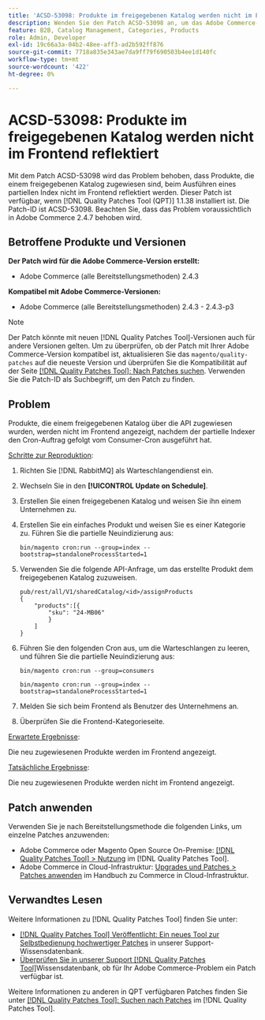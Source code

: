 ```yaml
---
title: 'ACSD-53098: Produkte im freigegebenen Katalog werden nicht im Frontend reflektiert'
description: Wenden Sie den Patch ACSD-53098 an, um das Adobe Commerce-Problem zu beheben, bei dem Produkte, die einem freigegebenen Katalog zugewiesen sind, beim Ausführen eines partiellen Index nicht im Frontend reflektiert werden.
feature: B2B, Catalog Management, Categories, Products
role: Admin, Developer
exl-id: 19c66a3a-04b2-48ee-aff3-ad2b592ff876
source-git-commit: 7718a835e343ae7da9ff79f690503b4ee1d140fc
workflow-type: tm+mt
source-wordcount: '422'
ht-degree: 0%

---
```


# ACSD-53098: Produkte im freigegebenen Katalog werden nicht im Frontend reflektiert

Mit dem Patch ACSD-53098 wird das Problem behoben, dass Produkte, die einem freigegebenen Katalog zugewiesen sind, beim Ausführen eines partiellen Index nicht im Frontend reflektiert werden. Dieser Patch ist verfügbar, wenn [!DNL Quality Patches Tool (QPT)] 1.1.38 installiert ist. Die Patch-ID ist ACSD-53098. Beachten Sie, dass das Problem voraussichtlich in Adobe Commerce 2.4.7 behoben wird.

## Betroffene Produkte und Versionen

**Der Patch wird für die Adobe Commerce-Version erstellt:**

* Adobe Commerce (alle Bereitstellungsmethoden) 2.4.3

**Kompatibel mit Adobe Commerce-Versionen:**

* Adobe Commerce (alle Bereitstellungsmethoden) 2.4.3 - 2.4.3-p3

>[!NOTE]
>
>Der Patch könnte mit neuen [!DNL Quality Patches Tool]-Versionen auch für andere Versionen gelten. Um zu überprüfen, ob der Patch mit Ihrer Adobe Commerce-Version kompatibel ist, aktualisieren Sie das `magento/quality-patches` auf die neueste Version und überprüfen Sie die Kompatibilität auf der Seite [[!DNL Quality Patches Tool]: Nach Patches suchen](https://experienceleague.adobe.com/tools/commerce-quality-patches/index.html). Verwenden Sie die Patch-ID als Suchbegriff, um den Patch zu finden.

## Problem

Produkte, die einem freigegebenen Katalog über die API zugewiesen wurden, werden nicht im Frontend angezeigt, nachdem der partielle Indexer den Cron-Auftrag gefolgt vom Consumer-Cron ausgeführt hat.

<u>Schritte zur Reproduktion</u>:

1. Richten Sie [!DNL RabbitMQ] als Warteschlangendienst ein.
1. Wechseln Sie in den **[!UICONTROL Update on Schedule]**.
1. Erstellen Sie einen freigegebenen Katalog und weisen Sie ihn einem Unternehmen zu.
1. Erstellen Sie ein einfaches Produkt und weisen Sie es einer Kategorie zu. Führen Sie die partielle Neuindizierung aus:

   `bin/magento cron:run --group=index --bootstrap=standaloneProcessStarted=1`

1. Verwenden Sie die folgende API-Anfrage, um das erstellte Produkt dem freigegebenen Katalog zuzuweisen.

   ```
   pub/rest/all/V1/sharedCatalog/<id>/assignProducts
   {
       "products":[{
           "sku": "24-MB06"
           }
       ]
   }
   ```

1. Führen Sie den folgenden Cron aus, um die Warteschlangen zu leeren, und führen Sie die partielle Neuindizierung aus:

   `bin/magento cron:run --group=consumers`

   `bin/magento cron:run --group=index --bootstrap=standaloneProcessStarted=1`

1. Melden Sie sich beim Frontend als Benutzer des Unternehmens an.
1. Überprüfen Sie die Frontend-Kategorieseite.

<u>Erwartete Ergebnisse</u>:

Die neu zugewiesenen Produkte werden im Frontend angezeigt.

<u>Tatsächliche Ergebnisse</u>:

Die neu zugewiesenen Produkte werden nicht im Frontend angezeigt.

## Patch anwenden

Verwenden Sie je nach Bereitstellungsmethode die folgenden Links, um einzelne Patches anzuwenden:

* Adobe Commerce oder Magento Open Source On-Premise: [[!DNL Quality Patches Tool] > Nutzung](https://experienceleague.adobe.com/docs/commerce-operations/tools/quality-patches-tool/usage.html) im [!DNL Quality Patches Tool].
* Adobe Commerce in Cloud-Infrastruktur: [Upgrades und Patches > Patches anwenden](https://experienceleague.adobe.com/docs/commerce-cloud-service/user-guide/develop/upgrade/apply-patches.html) im Handbuch zu Commerce in Cloud-Infrastruktur.

## Verwandtes Lesen

Weitere Informationen zu [!DNL Quality Patches Tool] finden Sie unter:

* [[!DNL Quality Patches Tool] Veröffentlicht: Ein neues Tool zur Selbstbedienung hochwertiger Patches](/help/announcements/adobe-commerce-announcements/magento-quality-patches-released-new-tool-to-self-serve-quality-patches.md) in unserer Support-Wissensdatenbank.
* [Überprüfen Sie in unserer Support [!DNL Quality Patches Tool]](/help/support-tools/patches-available-in-qpt-tool/check-patch-for-magento-issue-with-magento-quality-patches.md)Wissensdatenbank, ob für Ihr Adobe Commerce-Problem ein Patch verfügbar ist.

Weitere Informationen zu anderen in QPT verfügbaren Patches finden Sie unter [[!DNL Quality Patches Tool]: Suchen nach Patches](https://experienceleague.adobe.com/tools/commerce-quality-patches/index.html) im [!DNL Quality Patches Tool].
